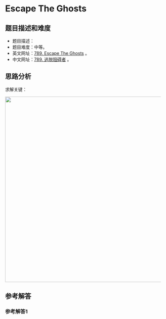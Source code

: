 # Escape The Ghosts

## 题目描述和难度
+ 题目描述：
+ 题目难度：中等。
+ 英文网址：[789. Escape The Ghosts](https://leetcode.com/problems/escape-the-ghosts/description/)  。
+ 中文网址：[789. 逃脱阻碍者](https://leetcode-cn.com/problems/escape-the-ghosts/description/)  。
## 思路分析
求解关键：

<img src="https://liweiwei1419.github.io/images/leetcode-solution/" width="600">

## 参考解答
### 参考解答1

```java

```